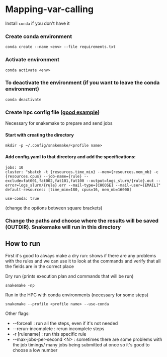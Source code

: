 # Mapping-var-calling

Install `conda` if you don't have it

### Create conda environment
```
conda create --name <env> --file requirements.txt
```

### Activate environment
```
conda activate <env>
```

### To deactivate the environment (if you want to leave the conda environment)
```
conda deactivate
```

### Create hpc config file ([good example](https://www.sichong.site/2020/02/25/snakemake-and-slurm-how-to-manage-workflow-with-resource-constraint-on-hpc/))

Necessary for snakemake to prepare and send jobs

#### Start with creating the directory
```
mkdir -p ~/.config/snakemake/<profile name>
```

#### Add config.yaml to that directory and add the specifications:
```
jobs: 10
cluster: "sbatch -t {resources.time_min} --mem={resources.mem_mb} -c {resources.cpus} --job-name={rule} --exclude=fat001,fat002,fat101,fat100 --output=logs_slurm/{rule}.out --error=logs_slurm/{rule}.err --mail-type=[CHOOSE] --mail-user=[EMAIL]"
default-resources: [time_min=180, cpus=16, mem_mb=16000]

use-conda: true
```
(change the options between square brackets)

### Change the paths and choose where the results will be saved (OUTDIR). Snakemake will run in this directory

## How to run
First it's good to always make a dry run: shows if there are any problems with the rules and we can use it to look at the commands and verify that all the fields are in the correct place

Dry run (prints execution plan and commands that will be run)
```
snakemake -np 
```
Run in the HPC with conda environments (necessary for some steps)
```
snakemake --profile <profile name> --use-conda
```

Other flags:
- --forceall : run all the steps, even if it's not needed
- --rerun-incomplete : rerun incomplete steps
- -r [rulename] : run this specific rule
- --max-jobs-per-second \<N> : sometimes there are some problems with the job timings/ many jobs being submitted at once so it's good to choose a low number





